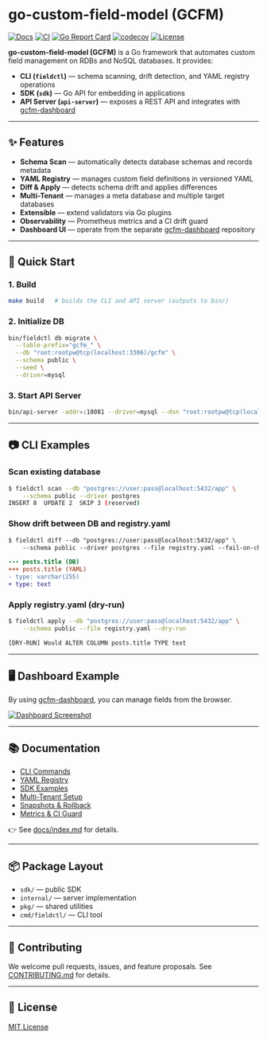 # go-custom-field-model (GCFM)

[![Docs](https://img.shields.io/badge/docs-latest-blue)](https://github.com/faciam-dev/gcfm/blob/main/docs/index.md)
[![CI](https://github.com/faciam-dev/gcfm/actions/workflows/ci.yml/badge.svg)](https://github.com/faciam-dev/gcfm/actions/workflows/ci.yml)
[![Go Report Card](https://goreportcard.com/badge/github.com/faciam-dev/gcfm)](https://goreportcard.com/report/github.com/faciam-dev/gcfm)
[![codecov](https://codecov.io/gh/faciam-dev/gcfm/branch/main/graph/badge.svg)](https://codecov.io/gh/faciam-dev/gcfm)
[![License](https://img.shields.io/badge/license-MIT-green)](./LICENSE)

**go-custom-field-model (GCFM)** is a Go framework that automates custom field management on RDBs and NoSQL databases. It provides:

* **CLI (`fieldctl`)** — schema scanning, drift detection, and YAML registry operations
* **SDK (`sdk`)** — Go API for embedding in applications
* **API Server (`api-server`)** — exposes a REST API and integrates with [gcfm-dashboard](https://github.com/faciam-dev/gcfm-dashboard)

---

## ✨ Features

* **Schema Scan** — automatically detects database schemas and records metadata
* **YAML Registry** — manages custom field definitions in versioned YAML
* **Diff & Apply** — detects schema drift and applies differences
* **Multi-Tenant** — manages a meta database and multiple target databases
* **Extensible** — extend validators via Go plugins
* **Observability** — Prometheus metrics and a CI drift guard
* **Dashboard UI** — operate from the separate [gcfm-dashboard](https://github.com/faciam-dev/gcfm-dashboard) repository

---

## 🚀 Quick Start

### 1. Build

```bash
make build   # builds the CLI and API server (outputs to bin/)
```

### 2. Initialize DB

```bash
bin/fieldctl db migrate \
  --table-prefix="gcfm_" \
  --db "root:rootpw@tcp(localhost:3306)/gcfm" \
  --schema public \
  --seed \
  --driver=mysql
```

### 3. Start API Server

```bash
bin/api-server -addr=:18081 --driver=mysql --dsn "root:rootpw@tcp(localhost:3306)/gcfm"
```

---

## 📷 CLI Examples

### Scan existing database

```bash
$ fieldctl scan --db "postgres://user:pass@localhost:5432/app" \
    --schema public --driver postgres
INSERT 8  UPDATE 2  SKIP 3 (reserved)
```

### Show drift between DB and registry.yaml

```diff
$ fieldctl diff --db "postgres://user:pass@localhost:5432/app" \
    --schema public --driver postgres --file registry.yaml --fail-on-change

--- posts.title (DB)
+++ posts.title (YAML)
- type: varchar(255)
+ type: text
```

### Apply registry.yaml (dry-run)

```bash
$ fieldctl apply --db "postgres://user:pass@localhost:5432/app" \
    --schema public --file registry.yaml --dry-run

[DRY-RUN] Would ALTER COLUMN posts.title TYPE text
```

---

## 🖥 Dashboard Example

By using [gcfm-dashboard](https://github.com/faciam-dev/gcfm-dashboard), you can manage fields from the browser.

[![Dashboard Screenshot](https://faciam-dev.github.io/gcfm/img/dashboard.png)](https://github.com/faciam-dev/gcfm-dashboard)

---

## 📚 Documentation

* [CLI Commands](https://github.com/faciam-dev/gcfm/blob/main/docs/index.md#cli)
* [YAML Registry](https://github.com/faciam-dev/gcfm/blob/main/docs/index.md#yaml-registry)
* [SDK Examples](https://github.com/faciam-dev/gcfm/blob/main/docs/index.md#sdk)
* [Multi-Tenant Setup](https://github.com/faciam-dev/gcfm/blob/main/docs/index.md#multi-tenant)
* [Snapshots & Rollback](https://github.com/faciam-dev/gcfm/blob/main/docs/index.md#snapshots)
* [Metrics & CI Guard](https://github.com/faciam-dev/gcfm/blob/main/docs/index.md#metrics)

👉 See [docs/index.md](https://github.com/faciam-dev/gcfm/blob/main/docs/index.md) for details.

---

## 📦 Package Layout

* `sdk/` — public SDK
* `internal/` — server implementation
* `pkg/` — shared utilities
* `cmd/fieldctl/` — CLI tool

---

## 🤝 Contributing

We welcome pull requests, issues, and feature proposals. See [CONTRIBUTING.md](./CONTRIBUTING.md) for details.

---

## 📄 License

[MIT License](./LICENSE)
